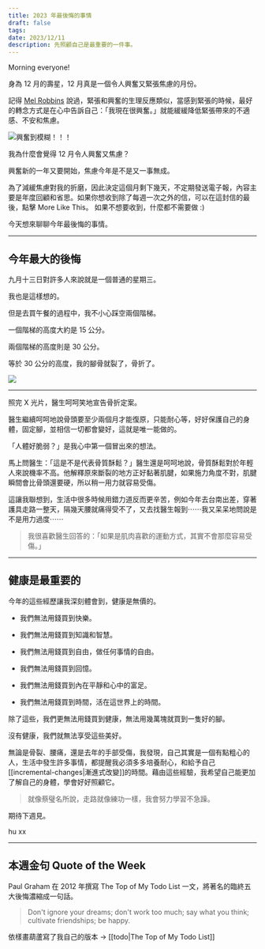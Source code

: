 ```yaml
---
title: 2023 年最後悔的事情
draft: false
tags: 
date: 2023/12/11
description: 先照顧自己是最重要的一件事。
---
```

Morning everyone!

身為 12 月的壽星，12 月真是一個令人興奮又緊張焦慮的月份。

記得 [Mel Robbins](https://youtu.be/0kOtvoX88J0?si=ITh0NuMREzAWLeR7&t=2568&ref=chinghannhu.com) 說過，緊張和興奮的生理反應類似，當感到緊張的時候，最好的轉念方式是在心中告訴自己：「我現在很興奮。」就能緩緩降低緊張帶來的不適感、不安和焦慮。

![興奮到模糊！！！](https://memeprod.sgp1.digitaloceanspaces.com/user-wtf/1591963193007.jpg)

我為什麼會覺得 12 月令人興奮又焦慮？

興奮新的一年又要開始，焦慮今年是不是又一事無成。

為了減緩焦慮對我的折磨，因此決定這個月剩下幾天，不定期發送電子報，內容主要是年度回顧和省思。如果你想收到除了每週一次之外的信，可以在這封信的最後，點擊 More Like This。 如果不想要收到，什麼都不需要做 :)

今天想來聊聊今年最後悔的事情。

---

## **今年最大的後悔**

九月十三日對許多人來說就是一個普通的星期三。

我也是這樣想的。

但是去買午餐的過程中，我不小心踩空兩個階梯。

一個階梯的高度大約是 15 公分。

兩個階梯的高度則是 30 公分。

等於 30 公分的高度，我的腳骨就裂了，骨折了。

![](https://media.tenor.com/wjvbrvUMEy4AAAAC/druski-tripped.gif)

---

照完 X 光片，醫生呵呵笑地宣告骨折定案。

醫生繼續呵呵地說骨頭要至少兩個月才能復原，只能耐心等，好好保護自己的身體，固定腳，並相信一切都會變好，這就是唯一能做的。

「人體好脆弱？」是我心中第一個冒出來的想法。

馬上問醫生：「這是不是代表骨質酥鬆？」醫生還是呵呵地說，骨質酥鬆對於年輕人來說機率不高。他解釋原來斷裂的地方正好黏著肌腱，如果施力角度不對，肌腱瞬間會比骨頭還要硬，所以稍一用力就容易受傷。

這讓我聯想到，生活中很多時候用錯力道反而更辛苦，例如今年去台南出差，穿著護具走路一整天，隔幾天腰就痛得受不了，又去找醫生報到⋯⋯我又呆呆地問說是不是用力過度⋯⋯

> 我很喜歡醫生回答的：「如果是肌肉喜歡的運動方式，其實不會那麼容易受傷。」

---

## **健康是最重要的**

今年的這些經歷讓我深刻體會到，健康是無價的。

- 我們無法用錢買到快樂。
    

- 我們無法用錢買到知識和智慧。
    

- 我們無法用錢買到自由，做任何事情的自由。
    

- 我們無法用錢買到回憶。
    

- 我們無法用錢買到內在平靜和心中的富足。
    

- 我們無法用錢買到時間，活在這世界上的時間。
    

除了這些，我們更無法用錢買到健康，無法用幾萬塊就買到一隻好的腳。

沒有健康，我們就無法享受這些美好。

無論是骨裂、腰痛，還是去年的手部受傷，我發現，自己其實是一個有點粗心的人，生活中發生許多事情，都提醒我必須多多培養耐心，和給予自己[[incremental-changes|漸進式改變]]的時間。藉由這些經驗，我希望自己能更加了解自己的身體，學會好好照顧它。

> 就像蔡璧名所說，走路就像練功一樣，我會努力學習不急躁。

期待下週見。

hu xx

---

## **本週金句 Quote of the Week**

Paul Graham 在 2012 年撰寫 The Top of My Todo List 一文，將著名的臨終五大後悔濃縮成一句話。

> Don't ignore your dreams; don't work too much; say what you think; cultivate friendships; be happy.

依樣畫葫蘆寫了我自己的版本 → [[todo|The Top of My Todo List]]

